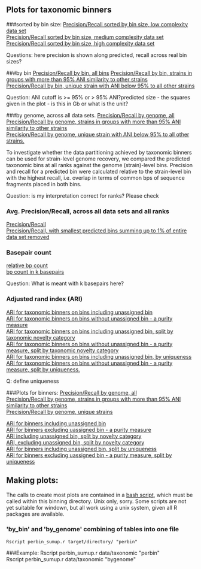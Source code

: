 ## Plots for taxonomic binners

###sorted by bin size:
[Precision/Recall sorted by bin size, low complexity data set](plots/supervised/prec_rec_sorted_all_ranks_low.pdf)  
[Precision/Recall sorted by bin size, medium complexity data set](plots/supervised/prec_rec_sorted_all_ranks_medium.pdf)  
[Precision/Recall sorted by bin size, high complexity data set](plots/supervised/prec_rec_sorted_all_ranks_high.pdf)  

Questions: 
here precision is shown along predicted, recall across real bin sizes?


###by bin
[Precision/Recall by bin, all bins](plots/supervised/prec_recall_combined_all_ranks_by_bin_ANI_all.pdf)
[Precision/Recall by bin, strains in groups with more than 95% ANI similarity to other strains](plots/supervised/prec_recall_combined_all_ranks_by_bin_ANI_common_strain.pdf)  
[Precision/Recall by bin, unique strain with ANI below 95% to all other strains](plots/supervised/prec_recall_combined_all_ranks_by_bin_ANI_unique_strain.pdf)  

Question: ANI cutoff is >= 95% or > 95% ANI?predicted size - the squares given in the plot - is  this in Gb or what is the unit?

###by genome, across all data sets. 
[Precision/Recall by genome, all](plots/supervised/prec_recall_combined_all_ranks_by_genome_ANI_all.pdf)  
[Precision/Recall by genome, strains in groups with more than 95% ANI similarity to other strains](plots/supervised/prec_recall_combined_all_ranks_by_genome_ANI_common_strain.pdf)  
[Precision/Recall by genome, unique strain with ANI below 95% to all other strains.](plots/supervised/prec_recall_combined_all_ranks_by_genome_ANI_unique_strain.pdf)  

To investigate whether the data partitioning achieved by taxonomic binners can be used for strain-level genome recovery, we compared the predicted taxonomic bins at all ranks against the genome (strain)-level bins. Precision and recall for a predicted bin were calculated relative to the strain-level bin with the highest recall, i.e. overlap in terms of common bps of sequence fragments placed in both bins.

Question: is my interpretation correct for ranks? Please check

### Avg. Precision/Recall, across all data sets and all ranks
[Precision/Recall](plots/supervised/supervised_summary_all.pdf)  
[Precision/Recall, with smallest predicted bins summing up to 1% of entire data set removed](plots/supervised/supervised_summary_all_99.pdf)  

### Basepair count
[relative bp count](plots/supervised/supervised_bp_count_relative_all.pdf)  
[bp count in k basepairs](plots/supervised/supervised_bp_count_absolute_all.pdf) 

Question: What is meant with k basepairs here?

### Adjusted rand index (ARI)
[ARI for taxonomic binners on bins including unassigned bin](plots/supervised/supervised_ari_including_notassigned_all.pdf)  
[ARI for taxonomic binners on bins without unassigned bin - a purity measure](plots/supervised/supervised_ari_excluding_notassigned_all.pdf)  
[ARI for taxonomic binners on bins including unassigned bin, split by taxonomic novelty category](plots/supervised/supervised_ari_including_notassigned_novelty.pdf)  
[ARI for taxonomic binners on bins without unassigned bin - a purity measure, split by taxonomic novelty category](plots/supervised/supervised_ari_excluding_notassigned_novelty.pdf)  
[ARI for taxonomic binners on bins including unassigned bin,  by uniqueness](plots/supervised/supervised_ari_including_notassigned_uniqueness.pdf)  
[ARI for taxonomic binners on bins without unassigned bin - a purity measure, split by uniqueness.  ](plots/supervised/supervised_ari_excluding_notassigned_uniqueness.pdf)  

Q: define uniqueness

###Plots for binners:
[Precision/Recall by genome,  all](plots/unsupervised/prec_recall_combined_all_ranks_by_genome_ANI_all.pdf)  
[Precision/Recall by genome, strains in groups with more than 95% ANI similarity to other strains](plots/unsupervised/prec_recall_combined_all_ranks_by_genome_ANI_common_strain.pdf)  
[Precision/Recall by genome, unique strains](plots/unsupervised/prec_recall_combined_all_ranks_by_genome_ANI_unique_strain.pdf)  

[ARI for binners including unassigned bin](plots/unsupervised/unsupervised_ari_including_notassigned_all.pdf)  
[ARI for binners excluding uassigned bin - a purity measure](plots/unsupervised/unsupervised_ari_excluding_notassigned_all.pdf)  
[ARI including unassigned bin, split by novelty category](plots/unsupervised/unsupervised_ari_including_notassigned_novelty.pdf)  
[ARI, excluding unassigned bin, split by novelty category](plots/unsupervised/unsupervised_ari_excluding_notassigned_novelty.pdf)  
[ARI for binners including unassigned bin, split by uniqueness](plots/unsupervised/unsupervised_ari_including_notassigned_uniqueness.pdf)  
[ARI for binners excluding uassigned bin - a purity measure, split by uniqueness](plots/unsupervised/unsupervised_ari_excluding_notassigned_uniqueness.pdf)  



## Making plots:
The calls to create most plots are contained in a [bash script](make_plots.sh), which must be called within this binning directory.
Unix only, sorry. Some scripts are not yet suitable for windown, but all work using a unix system, given all R packages are available.  

### 'by_bin' and 'by_genome' combining of tables into one file
    Rscript perbin_sumup.r target/directory/ "perbin"

###Example:
    Rscript perbin_sumup.r data/taxonomic "perbin"  
    Rscript perbin_sumup.r data/taxonomic "bygenome"  
